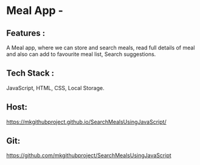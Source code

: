 # Meal App -
## Features :
  A Meal app, where we can store and search meals,
  read full details of meal and also can add to favourite meal list, Search suggestions.
## Tech Stack :
  JavaScript, HTML, CSS, Local Storage.
## Host: 
  https://mkgithubproject.github.io/SearchMealsUsingJavaScript/
## Git: 
  https://github.com/mkgithubproject/SearchMealsUsingJavaScript

